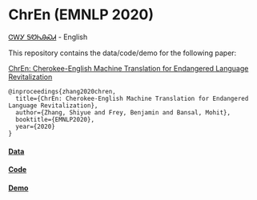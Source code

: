 # ChrEn (EMNLP 2020)

[ᏣᎳᎩ ᎦᏬᏂᎯᏍᏗ](https://en.wikipedia.org/wiki/Cherokee_language) - English

This repository contains the data/code/demo for the following paper:

[ChrEn: Cherokee-English Machine Translation for Endangered Language Revitalization](http://arxiv.org/abs/2010.04791)

```
@inproceedings{zhang2020chren,
  title={ChrEn: Cherokee-English Machine Translation for Endangered Language Revitalization},
  author={Zhang, Shiyue and Frey, Benjamin and Bansal, Mohit},
  booktitle={EMNLP2020},
  year={2020}
}
```

#### [Data](./data)

#### [Code](./code)

#### [Demo](https://github.com/ZhangShiyue/ChrEnTranslate)